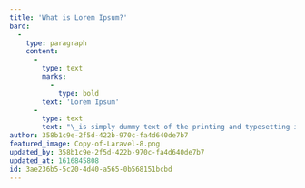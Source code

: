 ```yaml
---
title: 'What is Lorem Ipsum?'
bard:
  -
    type: paragraph
    content:
      -
        type: text
        marks:
          -
            type: bold
        text: 'Lorem Ipsum'
      -
        type: text
        text: "\_is simply dummy text of the printing and typesetting industry. Lorem Ipsum has been the industry's standard dummy text ever since the 1500s, when an unknown printer took a galley of type and scrambled it to make a type specimen book. It has survived not only five centuries, but also the leap into electronic typesetting, remaining essentially unchanged. It was popularised in the 1960s with the release of Letraset sheets containing Lorem Ipsum passages, and more recently with desktop publishing software like Aldus PageMaker including versions of Lorem Ipsum."
author: 358b1c9e-2f5d-422b-970c-fa4d640de7b7
featured_image: Copy-of-Laravel-8.png
updated_by: 358b1c9e-2f5d-422b-970c-fa4d640de7b7
updated_at: 1616845808
id: 3ae236b5-5c20-4d40-a565-0b568151bcbd
---
```

